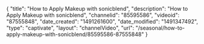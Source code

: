 {
    "title": "How to Apply Makeup with sonicblend",
    "description": "How to Apply Makeup with sonicblend",
    "channelid": "85595586",
    "videoid": "87555848",
    "date_created": "1491261600",
    "date_modified": "1491347492",
    "type": "captivate",
    "layout": "channelVideo",
    "url": "\/seasonal\/how-to-apply-makeup-with-sonicblend\/85595586-87555848"
}